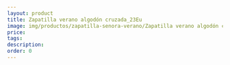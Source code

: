 ```yaml
---
layout: product
title: Zapatilla verano algodón cruzada_23Eu
image: img/productos/zapatilla-senora-verano/Zapatilla verano algodón cruzada_23Eu.webp
price: 
tags: 
description: 
order: 0
---
```

